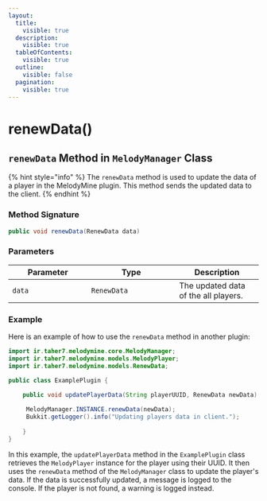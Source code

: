 ```yaml
---
layout:
  title:
    visible: true
  description:
    visible: true
  tableOfContents:
    visible: true
  outline:
    visible: false
  pagination:
    visible: true
---
```


# renewData()

## `renewData` Method in `MelodyManager` Class

{% hint style="info" %}
The `renewData` method is used to update the data of a player in the MelodyMine plugin. This method sends the updated data to the client.
{% endhint %}

### Method Signature

```java
public void renewData(RenewData data)
```

### Parameters

<table><thead><tr><th width="143">Parameter</th><th width="161">Type</th><th>Description</th></tr></thead><tbody><tr><td><code>data</code></td><td><code>RenewData</code></td><td>The updated data of the all players.</td></tr></tbody></table>

### Example

Here is an example of how to use the `renewData` method in another plugin:

```java
import ir.taher7.melodymine.core.MelodyManager;
import ir.taher7.melodymine.models.MelodyPlayer;
import ir.taher7.melodymine.models.RenewData;

public class ExamplePlugin {

    public void updatePlayerData(String playerUUID, RenewData newData) {
    
     MelodyManager.INSTANCE.renewData(newData);
     Bukkit.getLogger().info("Updating players data in client.");
  
    }
}
```

In this example, the `updatePlayerData` method in the `ExamplePlugin` class retrieves the `MelodyPlayer` instance for the player using their UUID. It then uses the `renewData` method of the `MelodyManager` class to update the player's data. If the data is successfully updated, a message is logged to the console. If the player is not found, a warning is logged instead.
